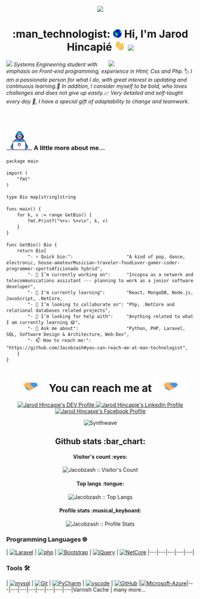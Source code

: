 <p align="center">
  <img src="https://github.com/thompsonemerson/thompsonemerson/raw/master/cover-thompson.png" />
</p>
<h1 align="center">:man_technologist: <img src="https://github.com/SatYu26/SatYu26/blob/master/Assets/Earth.gif" width="24px"> Hi, I'm Jarod Hincapié <img src="https://github.com/SatYu26/SatYu26/blob/master/Assets/Hi.gif" width="29px"> <img src="https://media.giphy.com/media/WUlplcMpOCEmTGBtBW/giphy.gif" width="30"></h1>
<img align='right' src="https://media.giphy.com/media/M9gbBd9nbDrOTu1Mqx/giphy.gif" width="230">


<img src="https://media.giphy.com/media/LnQjpWaON8nhr21vNW/giphy.gif" width="60"> <em>Systems Engineering student with emphasis on Front-end programming, experience in Html, Css and Php.:label: I am a passionate person for what I do, with great interest in updating and continuous learning.:triangular_flag_on_post: In addition, I consider myself to be bold, who loves challenges and does not give up easily.:chart_with_upwards_trend: Very detailed and self-taught every day :footprints:, I have a special gift of adaptability to change and teamwork.</em>

<br><br>
### <img src="https://github.com/SatYu26/SatYu26/blob/master/Assets/Developer.gif" width="70px"> A little more about me...  

```golang
package main

import (
	"fmt"
)

type Bio map[string]string

func main() {
	for k, v := range GetBio() {
		fmt.Printf("%+v: %+v\n", k, v)
	}
}

func GetBio() Bio {
	return Bio{
		"- ⚡ Quick bio:":                    "A kind of pop, dance, electronic, house-amateurMusician-traveler-foodLover-gamer-coder-programmer-sportsAficionado hybrid",
		"- 🔭 I’m currently working on":      "Incopsa as a network and telecommunications assistant --- planning to work as a junior software developer",
		"- 🌱 I’m currently learning":        "React, MongoDB, Node.js, JavaScript, .NetCore,
		"- 👯 I’m looking to collaborate on": "Php, .NetCore and relational databases related projects",
		"- 🤔 I’m looking for help with":     "Anything related to what I am currently learning 😅",
		"- 💬 Ask me about":                  "Python, PHP, Laravel, SQL, Software Design & Architecture, Web-Dev",
		"- 📫 How to reach me:":              "https://github.com/Jacobzash#you-can-reach-me-at-man-technologist",
	}
}
```


<h1 align="center"><img src="https://github.com/SatYu26/SatYu26/blob/master/Assets/Handshake.gif" height="40px"> You can reach me at <img src="https://github.com/SatYu26/SatYu26/blob/master/Assets/Handshake.gif" height="40px"></h1>

<p align="center">
  <a href="https://twitter.com/Alexaya3105">
    <img src="https://raw.githubusercontent.com/detain/svg-logos/master/svg/twitter-5.svg" alt="Jarod Hincapie's DEV Profile" height="50" width="50">
  </a>

  <a href="https://www.linkedin.com/in/jarod-alexander-hincapie-aya-997893161/">
    <img src="https://www.vectorlogo.zone/logos/linkedin/linkedin-icon.svg" alt="Jarod Hincapie's LinkedIn Profile" height="50" width="50">
  </a>

  <a href="https://www.facebook.com/alex.aya.7/">
    <img src="https://www.vectorlogo.zone/logos/facebook/facebook-icon.svg" alt="Jarod Hincapie's Facebook Profile" height="50" width="50">
  </a>

  
  <p align="center"><img src="https://thumbs.gfycat.com/GoodnaturedFondGaur-size_restricted.gif" alt="Synthwave" height="300" width="500"></p>
  
  
  

<h2 align="center">Github stats :bar_chart:</h2>

<h4 align="center">Visitor's count :eyes:</h4>

<p align="center"><img src="https://profile-counter.glitch.me/{Jacobzash}/count.svg" alt="Jacobzash :: Visitor's Count" /></p>

<h4 align="center">Top langs :tongue:</h4>

<p align="center"><img src="https://github-readme-stats.vercel.app/api/top-langs/?username=Jacobzash&langs_count=10&theme=tokyonight&layout=compact" alt="Jacobzash :: Top Langs" /></p>

<h4 align="center">Profile stats :musical_keyboard:</h4>

<p align="center"><img src="https://github-readme-stats.vercel.app/api?username=Jacobzash&show_icons=true&theme=merko&hide" alt="Jacobzash :: Profile Stats" /></p>

### Programming Languages 🌐

| [<img src="https://www.vectorlogo.zone/logos/laravel/laravel-icon.svg" alt="Laravel" width="30">](https://laravel.com/) | [<img src="https://www.vectorlogo.zone/logos/php/php-icon.svg" alt="php" width="40">](https://php.net/)  |  [<img src="https://www.vectorlogo.zone/logos/getbootstrap/getbootstrap-icon.svg" alt="Bootstrap" width="30">](https://getbootstrap.com/) |  [<img src="https://www.vectorlogo.zone/logos/javascript/javascript-icon.svg" alt="jQuery" width="30">](https://jquery.com/) 
| [<img src="https://www.vectorlogo.zone/logos/dotnet/dotnet-icon.svg" alt="NetCore" width="30">](https://dotnet.microsoft.com/) |---|---|---|---|---|
 
### Tools 🛠️

| [<img src="https://www.vectorlogo.zone/logos/mysql/mysql-icon.svg" alt="mysql" width="30">](https://www.mysql.com/) |  [<img src="https://www.vectorlogo.zone/logos/git-scm/git-scm-icon.svg" alt="Git" width="30">](https://git-scm.com/) |  [<img src="https://www.vectorlogo.zone/logos/jetbrains/jetbrains-icon.svg" alt="PyCharm" width="30">](https://www.jetbrains.com/pycharm/) | [<img src="https://www.vectorlogo.zone/logos/visualstudio_code/visualstudio_code-icon.svg" alt="vscode" width="30">](https://code.visualstudio.com/) | [<img src="https://www.vectorlogo.zone/logos/github/github-icon.svg" alt="GitHub" width="30">](https://github.com/)
|[<img src="https://www.vectorlogo.zone/logos/microsoft_azure/microsoft_azure-icon.svg" alt="Microsoft-Azure" width="30">](https://azure.microsoft.com/es-mx/)|---|---|---|---|---|---|---|---|Varnish Cache | many more...

